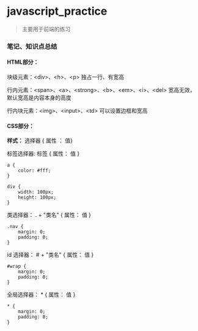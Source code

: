 # javascript_practice

> 主要用于前端的练习

### 笔记、知识点总结

#### HTML部分：
块级元素：\<div>、\<h>、\<p> 独占一行、有宽高

行内元素：\<span>、\<a>、\<strong>、\<b>、\<em>、\<i>、\<del> 宽高无效，默认宽高是内容本身的高度

行内块元素：\<img>、\<input>、\<td> 可以设置边框和宽高

#### CSS部分：
**样式：** 选择器 { 属性 ： 值}

标签选择器: 标签 { 属性： 值 }

```
a {
    color: #fff;
}

div {
    width: 100px;
    height: 100px;
}
```

类选择器： . + "类名"  { 属性： 值 }

```
.nav {
    margin: 0;
    padding: 0;
}
```

id 选择器： # + "类名"  { 属性： 值 }

```
#wrap {
    margin: 0;
    padding: 0;
}
```

全局选择器： * { 属性： 值 }

```
* {
    margin: 0;
    padding: 0;
}
```
